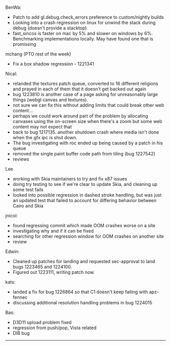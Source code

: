 BenWa:
* Patch to add gl.debug.check_errors preference to custom/nightly builds
* Looking into a crash regression on linux for unwind the stack during debug (doesn't provide a stacktop)
* fast_sincos is faster on mac by 5% and slower on windows by 6%. Benchmarking implementations locally. May have found one that is promissing



mchang (PTO rest of the week)
* Fix a box shadow regression - 1221341



Nical:
* relanded the textures patch queue, converted to 16 different religions and prayed in each of them that it doesn't get backed out again
* bug 1223810 is another case of a page asking for unreasonably large things (webgl canvas and textures).
* not sure we can fix this without adding limits that could break other web content...
* perhaps we could work around part of the problem by allocating canvases using the on-screen size when there's a zoom but some web content may not expect that
* back to bug 1217135. another shutdown crash where media isn't done when the gfx ipc is shut down.
* The bug investigating with roc ended up being caused by a patch in his queue
* removed the single paint buffer code path from tiling (bug 1227542)
* reviews



Lee
* working with Skia maintainers to try and fix x87 issues
* doing try testing to see if we're clear to update Skia, and cleaning up some test fails
* looked into possible regression in dashed stroke handling, but was just an updated test that failed to account for differing behavior between Cairo and Skia



jnicol:
* found regressing commit which made OOM crashes worse on a site
* investigating why and if it can be fixed
* searching for other regression window for OOM crashes on another site
* review



Edwin:
* Cleaned up patches for landing and requested sec-approval to land bugs 1223465 and 1224100.
* Figured out 1223111, writing patch now.



kats:
* landed a fix for bug 1226864 so that C1 doesn't keep failing with apz-fennec
* discussing additional resolution handling problems in bug 1224015



Bas:
* D3D11 upload problem fixed
* regression from push/pop, Vista related
* DIB bug

________________


